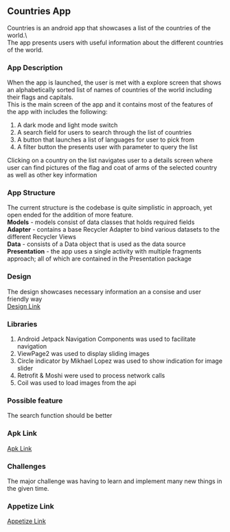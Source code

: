 
## Countries App
Countries is an android app that showcases a list of the countries of the world.\  
The app presents users with useful information about the different countries of the world.

### App Description
When the app is launched, the user is met with a explore screen that shows an alphabetically sorted list of names of countries of the world including their flags and capitals.  
This is the main screen of the app and it contains most of the features of the app with includes the following:
1. A dark mode and light mode switch
2. A search field for users to search through the list of countries
3. A button that launches a list of languages for user to pick from
4. A filter button the presents user with parameter to query the list

Clicking on a country on the list navigates user to a details screen where user can find pictures of the flag and coat of arms of the selected country as well as other key information


### App Structure
The current structure is the codebase is quite simplistic in approach, yet open ended for the addition of more feature.  
**Models** - models consist of data classes that holds required fields   
**Adapter** - contains a base Recycler Adapter to bind various datasets to the different Recycler Views   
**Data** - consists of a Data object that is used as the data source
**Presentation** - the app uses a single activity with multiple fragments approach; all of which are contained in the Presentation package




### Design
The design showcases necessary information an a consise and user friendly way  
[Design Link](https://www.figma.com/file/v9AXj4VZNnx26fTthrPbhX/Explore?node-id=0%3A1&t=fDKQ7SGIU6MmYylU-0)




### Libraries
1. Android Jetpack Navigation Components was used to facilitate navigation
2. ViewPage2 was used to display sliding images
3. Circle indicator by Mikhael Lopez was used to show indication for image slider
4. Retrofit & Moshi were used to process network calls
5. Coil was used to load images from the api

### Possible feature
The search function should be better

### Apk Link
[Apk Link](https://drive.google.com/file/d/13xKOGA2kgFnJywZwByZX0Fzw6r6110b4/view?usp=sharing)


### Challenges
The major challenge was having to learn and implement many new things  in the given time.



### Appetize Link
[Appetize Link](https://appetize.io/app/vflrejssgcgr6qbz3qkpyi5hva)